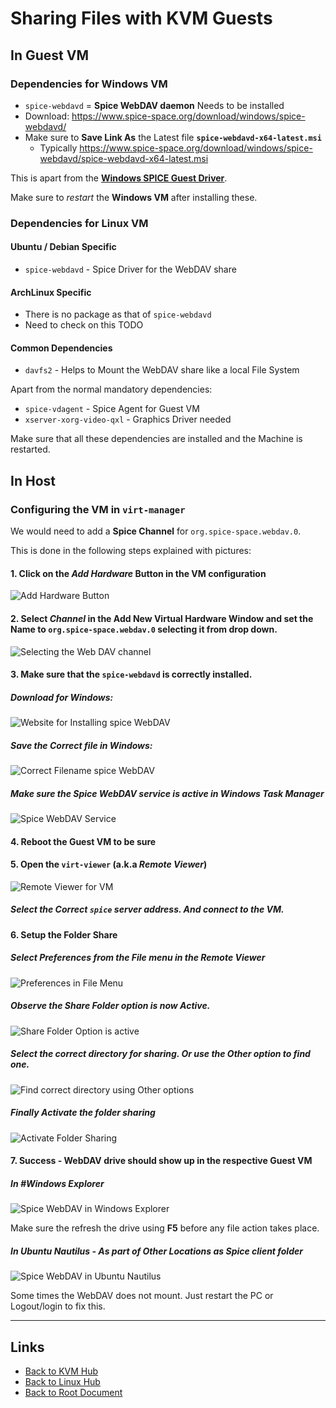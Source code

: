 # Sharing Files with KVM Guests

## In Guest VM

### Dependencies for Windows VM

- `spice-webdavd` = **Spice WebDAV daemon** Needs to be installed
- Download: <https://www.spice-space.org/download/windows/spice-webdavd/>
- Make sure to **Save Link As** the Latest file **`spice-webdavd-x64-latest.msi`**
    - Typically <https://www.spice-space.org/download/windows/spice-webdavd/spice-webdavd-x64-latest.msi>

This is apart from the **[Windows SPICE Guest Driver](./windows.md)**.

Make sure to *restart* the **Windows VM** after installing these.

### Dependencies for Linux VM

#### Ubuntu / Debian Specific

- `spice-webdavd` - Spice Driver for the WebDAV share

#### ArchLinux Specific

- There is no package as that of `spice-webdavd`
- Need to check on this TODO

#### Common Dependencies

- `davfs2` - Helps to Mount the WebDAV share like a local File System

Apart from the normal mandatory dependencies:
- `spice-vdagent` - Spice Agent for Guest VM
- `xserver-xorg-video-qxl` - Graphics Driver needed


Make sure that all these dependencies are installed and the Machine is restarted.

## In Host

### Configuring the VM in `virt-manager`

We would need to add a **Spice Channel** for `org.spice-space.webdav.0`.

This is done in the following steps explained with pictures:

#### 1. Click on the *Add Hardware* Button in the VM configuration

![Add Hardware Button](./share-files/kvm-libvirt_2021-04-27_10-50-21.png)

#### 2. Select *Channel* in the **Add New Virtual Hardware** Window and set the Name to `org.spice-space.webdav.0` selecting it from **drop down**.

![Selecting the Web DAV channel](./share-files/kvm-libvirt_2021-04-27_10-52-12.png)

#### 3. Make sure that the `spice-webdavd` is correctly installed.

##### Download for Windows:

![Website for Installing spice WebDAV](./share-files/kvm-libvirt_2021-04-27_10-57-50.png)

##### Save the Correct file in Windows:

![Correct Filename spice WebDAV](./share-files/kvm-libvirt_2021-04-27_10-59-40.png)

##### Make sure the Spice WebDAV service is active in Windows Task Manager

![Spice WebDAV Service](./share-files/kvm-libvirt_2021-04-27_11-02-25.png)

#### 4. Reboot the Guest VM to be sure

#### 5. Open the `virt-viewer` (a.k.a *Remote Viewer*)

![Remote Viewer for VM](./share-files/kvm-libvirt_2021-04-27_11-05-43.png)

##### Select the Correct `spice` server address. And connect to the VM.

#### 6. Setup the Folder Share

##### Select *Preferences* from the **File** menu in the *Remote Viewer*

![Preferences in File Menu](./share-files/kvm-libvirt_2021-04-27_11-06-29.png)

##### Observe the *Share Folder* option is now Active.

![Share Folder Option is active](./share-files/kvm-libvirt_2021-04-27_11-07-02.png)

##### Select the correct directory for sharing. Or use the *Other* option to find one.

![Find correct directory using Other options](./share-files/kvm-libvirt_2021-04-27_11-07-30.png)

##### Finally Activate the folder sharing

![Activate Folder Sharing](./share-files/kvm-libvirt_2021-04-27_11-08-03.png)

#### 7. Success - WebDAV drive should show up in the respective Guest VM

##### In #Windows Explorer

![Spice WebDAV in Windows Explorer](./share-files/kvm-libvirt_2021-04-27_11-10-23.png)

Make sure the refresh the drive using **F5** before any file action takes place.

##### In Ubuntu Nautilus - As part of *Other Locations* as *Spice client folder*

![Spice WebDAV in Ubuntu Nautilus](./share-files/kvm-libvirt_2021-04-27_14-13-41.png)

Some times the WebDAV does not mount. Just restart the PC or Logout/login to fix this.


----
<!-- Footer Begins Here -->
## Links

- [Back to KVM Hub](./README.md)
- [Back to Linux Hub](../README.md)
- [Back to Root Document](../../README.md)
